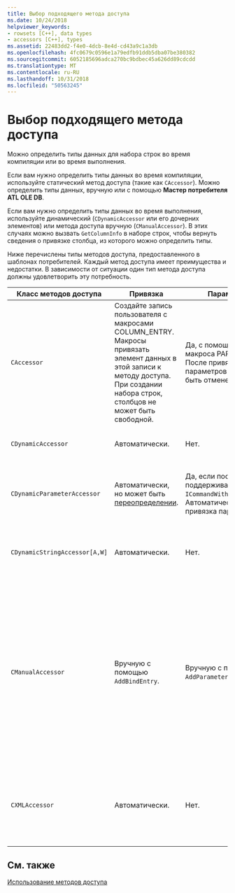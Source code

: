 ```yaml
---
title: Выбор подходящего метода доступа
ms.date: 10/24/2018
helpviewer_keywords:
- rowsets [C++], data types
- accessors [C++], types
ms.assetid: 22483dd2-f4e0-4dcb-8e4d-cd43a9c1a3db
ms.openlocfilehash: 4fc0679c0596e1a79edfb91ddb5dba07be380382
ms.sourcegitcommit: 6052185696adca270bc9bdbec45a626dd89cdcdd
ms.translationtype: MT
ms.contentlocale: ru-RU
ms.lasthandoff: 10/31/2018
ms.locfileid: "50563245"
---
```

# <a name="determining-which-type-of-accessor-to-use"></a>Выбор подходящего метода доступа

Можно определить типы данных для набора строк во время компиляции или во время выполнения.

Если вам нужно определить типы данных во время компиляции, используйте статический метод доступа (такие как `CAccessor`). Можно определить типы данных, вручную или с помощью **Мастер потребителя ATL OLE DB**.

Если вам нужно определить типы данных во время выполнения, используйте динамический (`CDynamicAccessor` или его дочерних элементов) или метода доступа вручную (`CManualAccessor`). В этих случаях можно вызвать `GetColumnInfo` в наборе строк, чтобы вернуть сведения о привязке столбца, из которого можно определить типы.

Ниже перечислены типы методов доступа, предоставленного в шаблонах потребителей. Каждый метод доступа имеет преимущества и недостатки. В зависимости от ситуации один тип метода доступа должны удовлетворить эту потребность.

|Класс методов доступа|Привязка|Параметр|Комментарий|
|--------------------|-------------|---------------|-------------|
|`CAccessor`|Создайте запись пользователя с макросами COLUMN_ENTRY. Макросы привязать элемент данных в этой записи к методу доступа. При создании набора строк, столбцов не может быть свободной.|Да, с помощью записи макроса PARAM_MAP. После привязки параметров не может быть отменена.|Самый быстрый метод доступа, из-за небольшого кода.|
|`CDynamicAccessor`|Автоматически.|Нет.|Полезно, если вы не знаете тип данных в наборе строк.|
|`CDynamicParameterAccessor`|Автоматически, но может быть [переопределении](../../data/oledb/overriding-a-dynamic-accessor.md).|Да, если поставщик поддерживает `ICommandWithParameters`. Автоматическая привязка параметров.|Медленнее, чем `CDynamicAccessor` но полезен для вызова универсальных хранимых процедур.|
|`CDynamicStringAccessor[A,W]`|Автоматически.|Нет.|Извлекает данные из хранилища данных в виде строковых данных.|
|`CManualAccessor`|Вручную с помощью `AddBindEntry`.|Вручную с помощью `AddParameterEntry`.|FAST; только один раз привязка параметров и столбцов. Можно определить тип данных для использования. (См. в разделе [DBVIEWER](https://github.com/Microsoft/VCSamples) образец пример.) Требует больше кода, чем `CDynamicAccessor` или `CAccessor`. Она больше напоминает прямой вызов OLE DB.|
|`CXMLAccessor`|Автоматически.|Нет.|Извлекает данные из хранилища данных в виде строковых данных и форматирование данных в XML-тегами.|

## <a name="see-also"></a>См. также

[Использование методов доступа](../../data/oledb/using-accessors.md)